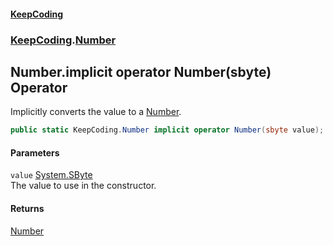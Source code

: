 #### [KeepCoding](index.md 'index')
### [KeepCoding](KeepCoding.md 'KeepCoding').[Number](Number.md 'KeepCoding.Number')
## Number.implicit operator Number(sbyte) Operator
Implicitly converts the value to a [Number](Number.md 'KeepCoding.Number').  
```csharp
public static KeepCoding.Number implicit operator Number(sbyte value);
```
#### Parameters
<a name='KeepCoding.Number.op_ImplicitKeepCoding.Number(sbyte).value'></a>
`value` [System.SByte](https://docs.microsoft.com/en-us/dotnet/api/System.SByte 'System.SByte')  
The value to use in the constructor.
  
#### Returns
[Number](Number.md 'KeepCoding.Number')  
